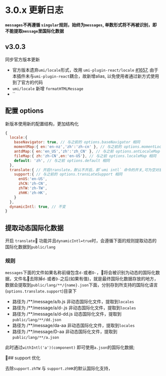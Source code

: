 # 3.0.x 更新日志

**`messages`不再遵循 `singular`规则，始终为`messages`, 单数形式将不再被识别，即不能提取`message`里国际化数据**
## v3.0.3
同步官方版本更新 
+  官方版本遗弃`umi/locale`形式，改用 `umi-plugin-react/locale` [#1657](https://github.com/umijs/umi/issues/1675), 由于本插件未与`umi-plugin-react`耦合，故新增alias, 以免使用者通过新方式使用到了官方的代码
+  `umi/locale` 新增 `formatHTMLMessage` 
+  ``

## 配置 options
新版本使用新的配置结构，更加结构化
```javascript
{
  locale:{
    baseNavigator: true, // 与之前的 options.baseNavigator 相同
    momentMap:{ en:'en-nz','zh':'zh-cn' }, // 与之前的 options.momentLocaleMap 相同
    antdMap:{ en:'en_US','zh':'zh_CN' }, // 与之前 options.antLocaleMap 相同
    fileMap:{ zh:'zh-CN',en:'en-US'}, // 与之前 options.localeMap 相同
    default: 'zh', // 与之前 options.default 相同
  },
  translate:{ // 开启translate，默认不开启，即`umi intl` 命令的开关,可为空对象
    support:{ // 与之前的 options.transLateSupport 相同
      enUS:'en-US',
      zhCN:'zh-CN',
      zhTW:'zh-TW',
      zhHK:'zh-HK',
    }
  },
  dynamicIntl: true, // 不变
}
```
## 提取动态国际化数据
开启 `translate` 功能并且`dynamicIntl=true`时，会遵循下面的规则提取动态的国际化数据到`public/lang`

### 规则
`messages`下面的文件如果名称前缀包含`d-`或者`D-`，将会被识别为动态的国际化数据，文件名去除掉`d-`或者`D-`之后(如果有值)，就是最终国际化数据存放的地方，数据会提取到`public/lang/**/{name}.json`下面，分别存到所支持的国际化语言(`options.translate.support`)目录下
+ 路径为 /**/message/a/b.js 非动态国际化文件，提取到`locales`
+ 路径为 /**/message/a/d-.js 非动态国际化文件，提取到`locales`
+ 路径为 /**/message/a/d-dd.js 动态国际化文件，提取到`public/lang/**/dd.json`
+ 路径为 /**/message/da-aa 非动态国际化文件，提取到`locales`
+ 路径为 /**/message/D-aa 非动态国际化文件，提取到`public/lang/**/a.json`

此时通过`withIntl('a')(component)` 即可使用`a.json`的国际化数据;

## support 优化

去除`support.zhTW` 与 `support.zhHK`的默认国际化支持，

